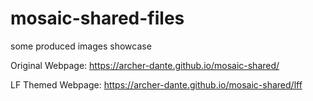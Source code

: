 # mosaic-shared-files
some produced images showcase

Original Webpage: https://archer-dante.github.io/mosaic-shared/

LF Themed Webpage: https://archer-dante.github.io/mosaic-shared/lff
